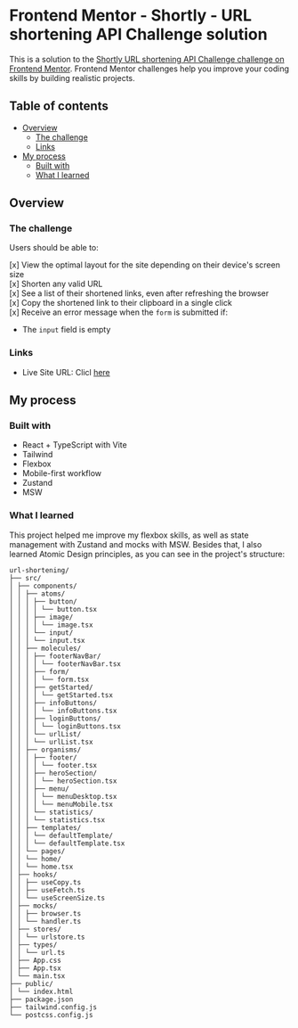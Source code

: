 # Frontend Mentor - Shortly - URL shortening API Challenge solution

This is a solution to the [Shortly URL shortening API Challenge challenge on Frontend Mentor](https://www.frontendmentor.io/challenges/url-shortening-api-landing-page-2ce3ob-G). Frontend Mentor challenges help you improve your coding skills by building realistic projects.

## Table of contents

- [Overview](#overview)
  - [The challenge](#the-challenge)
  - [Links](#links)
- [My process](#my-process)
  - [Built with](#built-with)
  - [What I learned](#what-i-learned)

## Overview

### The challenge

Users should be able to:

[x] View the optimal layout for the site depending on their device's screen size  
[x] Shorten any valid URL  
[x] See a list of their shortened links, even after refreshing the browser  
[x] Copy the shortened link to their clipboard in a single click  
[x] Receive an error message when the `form` is submitted if:
  - The `input` field is empty

### Links

<!-- - Solution URL: Click [here](https://url-shortening-seven-ashy.vercel.app/) -->
- Live Site URL: Clicl [here](https://url-shortening-seven-ashy.vercel.app/)

## My process

### Built with

- React + TypeScript with Vite
- Tailwind
- Flexbox
- Mobile-first workflow
- Zustand
- MSW


### What I learned

This project helped me improve my flexbox skills, as well as state management with Zustand and mocks with MSW.
Besides that, I also learned Atomic Design principles, as you can see in the project's structure:

```plaintext
url-shortening/
├── src/
│ ├── components/
│ │ ├── atoms/
│ │ │ ├── button/
│ │ │ │ └── button.tsx
│ │ │ ├── image/
│ │ │ │ └── image.tsx
│ │ │ └── input/
│ │ │ └── input.tsx
│ │ ├── molecules/
│ │ │ ├── footerNavBar/
│ │ │ │ └── footerNavBar.tsx
│ │ │ ├── form/
│ │ │ │ └── form.tsx
│ │ │ ├── getStarted/
│ │ │ │ └── getStarted.tsx
│ │ │ ├── infoButtons/
│ │ │ │ └── infoButtons.tsx
│ │ │ ├── loginButtons/
│ │ │ │ └── loginButtons.tsx
│ │ │ └── urlList/
│ │ │ └── urlList.tsx
│ │ ├── organisms/
│ │ │ ├── footer/
│ │ │ │ └── footer.tsx
│ │ │ ├── heroSection/
│ │ │ │ └── heroSection.tsx
│ │ │ ├── menu/
│ │ │ │ └── menuDesktop.tsx
│ │ │ │ └── menuMobile.tsx
│ │ │ └── statistics/
│ │ │ └── statistics.tsx
│ │ ├── templates/
│ │ │ └── defaultTemplate/
│ │ │ └── defaultTemplate.tsx
│ │ └── pages/
│ │ └── home/
│ │ └── home.tsx
│ ├── hooks/
│ │ ├── useCopy.ts
│ │ ├── useFetch.ts
│ │ └── useScreenSize.ts
│ ├── mocks/
│ │ ├── browser.ts
│ │ └── handler.ts
│ ├── stores/
│ │ └── urlstore.ts
│ ├── types/
│ │ └── url.ts
│ ├── App.css
│ ├── App.tsx
│ └── main.tsx
├── public/
│ └── index.html
├── package.json
├── tailwind.config.js
└── postcss.config.js
```
